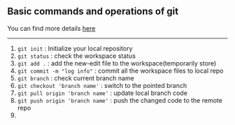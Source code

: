 ## Basic commands and operations of git

You can find more details [here](https://blog.csdn.net/Javachichi/article/details/140660754)

----

1. `git init` : Initialize your local repository
2. `git status` : check the workspace status
3. `git add .` :  add the new-edit file to the workspace(temporarily store) 
4. `git commit -m "log info"` : commit all the workspace files to local repo
5. `git branch` : check current branch name
6. `git checkout 'branch name'` : switch to the pointed branch
7. `git pull origin 'branch name'` : update local branch code
8. `git push origin 'branch name'` : push the changed code to the remote repo
9. 